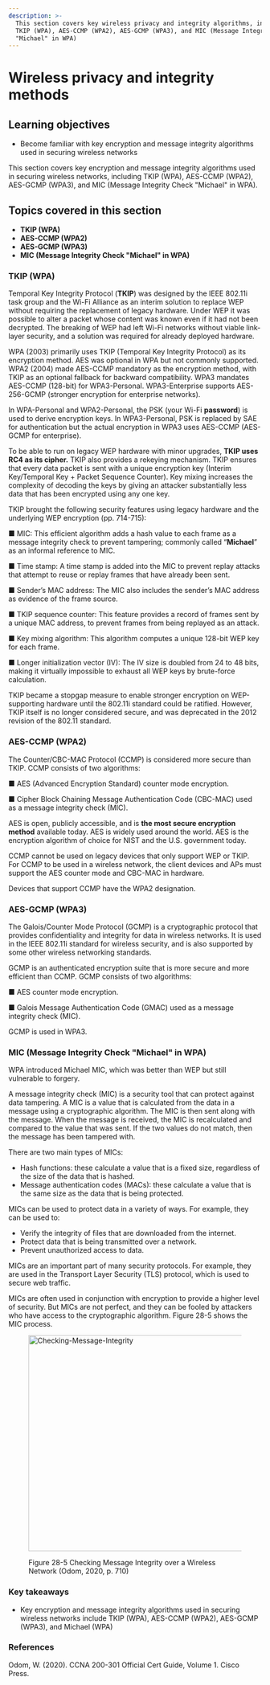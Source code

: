 ```yaml
---
description: >-
  This section covers key wireless privacy and integrity algorithms, including
  TKIP (WPA), AES-CCMP (WPA2), AES-GCMP (WPA3), and MIC (Message Integrity Check
  "Michael" in WPA)
---
```


# Wireless privacy and integrity methods

## Learning objectives

* Become familiar with key encryption and message integrity algorithms used in securing wireless networks

This section covers key encryption and message integrity algorithms used in securing wireless networks, including TKIP (WPA), AES-CCMP (WPA2), AES-GCMP (WPA3), and MIC (Message Integrity Check "Michael" in WPA).

## Topics covered in this section

* **TKIP (WPA)**
* **AES-CCMP (WPA2)**
* **AES-GCMP (WPA3)**
* **MIC (Message Integrity Check "Michael" in WPA)**

### TKIP (WPA)

Temporal Key Integrity Protocol (**TKIP**) was designed by the IEEE 802.11i task group and the Wi-Fi Alliance as an interim solution to replace WEP without requiring the replacement of legacy hardware. Under WEP it was possible to alter a packet whose content was known even if it had not been decrypted. The breaking of WEP had left Wi-Fi networks without viable link-layer security, and a solution was required for already deployed hardware.&#x20;

WPA (2003) primarily uses TKIP (Temporal Key Integrity Protocol) as its encryption method. AES was optional in WPA but not commonly supported. WPA2 (2004) made AES-CCMP mandatory as the encryption method, with TKIP as an optional fallback for backward compatibility. WPA3 mandates AES-CCMP (128-bit) for WPA3-Personal. WPA3-Enterprise supports AES-256-GCMP (stronger encryption for enterprise networks).

In WPA-Personal and WPA2-Personal, the PSK (your Wi-Fi **password**) is used to derive encryption keys. In WPA3-Personal, PSK is replaced by SAE for authentication but the actual encryption in WPA3 uses AES-CCMP (AES-GCMP for enterprise).

To be able to run on legacy WEP hardware with minor upgrades, **TKIP uses RC4 as its cipher.** TKIP also provides a rekeying mechanism. TKIP ensures that every data packet is sent with a unique encryption key (Interim Key/Temporal Key + Packet Sequence Counter). Key mixing increases the complexity of decoding the keys by giving an attacker substantially less data that has been encrypted using any one key.&#x20;

TKIP brought the following security features using legacy hardware and the underlying WEP encryption (pp. 714-715):

■ MIC: This efficient algorithm adds a hash value to each frame as a message integrity check to prevent tampering; commonly called “**Michael**” as an informal reference to MIC.

■ Time stamp: A time stamp is added into the MIC to prevent replay attacks that attempt to reuse or replay frames that have already been sent.

■ Sender’s MAC address: The MIC also includes the sender’s MAC address as evidence of the frame source.

■ TKIP sequence counter: This feature provides a record of frames sent by a unique MAC address, to prevent frames from being replayed as an attack.

■ Key mixing algorithm: This algorithm computes a unique 128-bit WEP key for each frame.

■ Longer initialization vector (IV): The IV size is doubled from 24 to 48 bits, making it virtually impossible to exhaust all WEP keys by brute-force calculation.

TKIP became a stopgap measure to enable stronger encryption on WEP-supporting hardware until the 802.11i standard could be ratified. However, TKIP itself is no longer considered secure, and was deprecated in the 2012 revision of the 802.11 standard.

### AES-CCMP (WPA2)

The Counter/CBC-MAC Protocol (CCMP) is considered more secure than TKIP. CCMP consists of two algorithms:

■ AES (Advanced Encryption Standard) counter mode encryption.

■ Cipher Block Chaining Message Authentication Code (CBC-MAC) used as a message integrity check (MIC).

AES is open, publicly accessible, and is **the most secure encryption method** available today. AES is widely used around the world. AES is the encryption algorithm of choice for NIST and the U.S. government today.

CCMP cannot be used on legacy devices that only support WEP or TKIP. For CCMP to be used in a wireless network, the client devices and APs must support the AES counter mode and CBC-MAC in hardware.&#x20;

Devices that support CCMP have the WPA2 designation.

### AES-GCMP (WPA3)

The Galois/Counter Mode Protocol (GCMP) is a cryptographic protocol that provides confidentiality and integrity for data in wireless networks. It is used in the IEEE 802.11i standard for wireless security, and is also supported by some other wireless networking standards.

GCMP is an authenticated encryption suite that is more secure and more efficient than CCMP. GCMP consists of two algorithms:

■ AES counter mode encryption.

■ Galois Message Authentication Code (GMAC) used as a message integrity check (MIC).&#x20;

GCMP is used in WPA3.

### MIC (Message Integrity Check "Michael" in WPA)

WPA introduced Michael MIC, which was better than WEP but still vulnerable to forgery.

A message integrity check (MIC) is a security tool that can protect against data tampering. A MIC is a value that is calculated from the data in a message using a cryptographic algorithm. The MIC is then sent along with the message. When the message is received, the MIC is recalculated and compared to the value that was sent. If the two values do not match, then the message has been tampered with.&#x20;

There are two main types of MICs:

* Hash functions: these calculate a value that is a fixed size, regardless of the size of the data that is hashed.&#x20;
* Message authentication codes (MACs): these calculate a value that is the same size as the data that is being protected.

MICs can be used to protect data in a variety of ways. For example, they can be used to:

* Verify the integrity of files that are downloaded from the internet.
* Protect data that is being transmitted over a network.
* Prevent unauthorized access to data.

MICs are an important part of many security protocols. For example, they are used in the Transport Layer Security (TLS) protocol, which is used to secure web traffic.

MICs are often used in conjunction with encryption to provide a higher level of security. But MICs are not perfect, and they can be fooled by attackers who have access to the cryptographic algorithm. Figure 28-5 shows the MIC process.

<figure><img src="https://itnetworkingskills.wordpress.com/wp-content/uploads/2024/05/5aef3-checking-message-integrity-3.webp?w=1201" alt="Checking-Message-Integrity" height="430" width="1201"><figcaption><p>Figure 28-5 Checking Message Integrity over a Wireless Network (Odom, 2020, p. 710)</p></figcaption></figure>

### Key takeaways

* Key encryption and message integrity algorithms used in securing wireless networks include TKIP (WPA), AES-CCMP (WPA2), AES-GCMP (WPA3), and Michael (WPA)

### References

Odom, W. (2020). CCNA 200-301 Official Cert Guide, Volume 1. Cisco Press.
